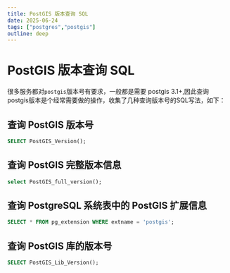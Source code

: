 ```yaml
---
title: PostGIS 版本查询 SQL
date: 2025-06-24
tags: ["postgres","postgis"]
outline: deep
---
```


#  PostGIS 版本查询 SQL

<PostMeta />

很多服务都对`postgis`版本号有要求，一般都是需要 postgis 3.1+,因此查询 postgis版本是个经常需要做的操作，收集了几种查询版本号的SQL写法，如下：

## 查询 PostGIS 版本号

```sql
SELECT PostGIS_Version();
```

## 查询 PostGIS 完整版本信息

```sql
select PostGIS_full_version();
```

## 查询 PostgreSQL 系统表中的 PostGIS 扩展信息

```sql
SELECT * FROM pg_extension WHERE extname = 'postgis';
```

## 查询 PostGIS 库的版本号

```sql
SELECT PostGIS_Lib_Version();
```

<PostNav />
